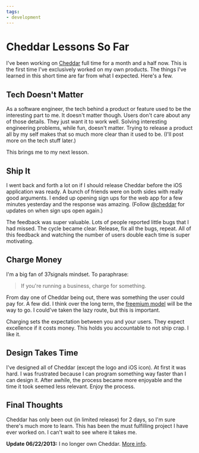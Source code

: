 ```yaml
---
tags:
- development
---
```


# Cheddar Lessons So Far

I've been working on [Cheddar](https://cheddarapp.com) full time for a month and a half now. This is the first time I've exclusively worked on my own products. The things I've learned in this short time are far from what I expected. Here's a few.

## Tech Doesn't Matter

As a software engineer, the tech behind a product or feature used to be the interesting part to me. It doesn't matter though. Users don't care about any of those details. They just want it to work well. Solving interesting engineering problems, while fun, doesn't matter. Trying to release a product all by my self makes that so much more clear than it used to be. (I'll post more on the tech stuff later.)

This brings me to my next lesson.

## Ship It

I went back and forth a lot on if I should release Cheddar before the iOS application was ready. A bunch of friends were on both sides with really good arguments. I ended up opening sign ups for the web app for a few minutes yesterday and the response was amazing. (Follow [@cheddar](http://twitter.com/cheddar) for updates on when sign ups open again.)

The feedback was super valuable. Lots of people reported little bugs that I had missed. The cycle became clear. Release, fix all the bugs, repeat. All of this feedback and watching the number of users double each time is super motivating.

## Charge Money

I'm a big fan of 37signals mindset. To paraphrase:

> If you're running a business, charge for something.

From day one of Cheddar being out, there was something the user could pay for. A few did. I think over the long term, the [freemium model](http://en.wikipedia.org/wiki/Freemium) will be the way to go. I could've taken the lazy route, but this is important.

Charging sets the expectation between you and your users. They expect excellence if it costs money. This holds you accountable to not ship crap. I like it.

## Design Takes Time

I've designed all of Cheddar (except the logo and iOS icon). At first it was hard. I was frustrated because I can program something way faster than I can design it. After awhile, the process became more enjoyable and the time it took seemed less relevant. Enjoy the process.

## Final Thoughts

Cheddar has only been out (in limited release) for 2 days, so I'm sure there's much more to learn.  This has been the must fulfilling project I have ever worked on. I can't wait to see where it takes me.

**Update 06/22/2013:** I no longer own Cheddar. [More info](http://soff.es/parting-ways-with-cheddar).
